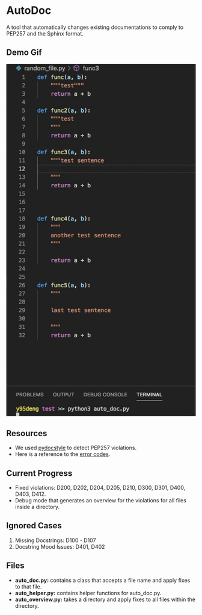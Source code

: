 # AutoDoc
A tool that automatically changes existing documentations to comply to PEP257 and the Sphinx format.

## Demo Gif
![Demo Gif](https://github.com/ryandeng32/autoDoc/blob/main/assets/autoDoc.gif)

## Resources
* We used [pydocstyle](https://pypi.org/project/pydocstyle/) to detect PEP257 violations.
* Here is a reference to the [error codes](http://www.pydocstyle.org/en/2.1.1/error_codes.html).

## Current Progress
* Fixed violations: D200, D202, D204, D205, D210, D300, D301, D400, D403, D412.
* Debug mode that generates an overview for the violations for all files inside a directory. 

## Ignored Cases
1. Missing Docstrings: D100 - D107
2. Docstring Mood Issues: D401, D402

## Files
* **auto_doc.py:** contains a class that accepts a file name and apply fixes to that file. 
* **auto_helper.py:** contains helper functions for auto_doc.py.
* **auto_overview.py:** takes a directory and apply fixes to all files within the directory. 

